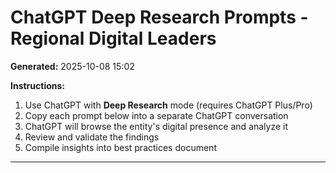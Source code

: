# ChatGPT Deep Research Prompts - Regional Digital Leaders

**Generated:** 2025-10-08 15:02

**Instructions:**
1. Use ChatGPT with **Deep Research** mode (requires ChatGPT Plus/Pro)
2. Copy each prompt below into a separate ChatGPT conversation
3. ChatGPT will browse the entity's digital presence and analyze it
4. Review and validate the findings
5. Compile insights into best practices document

---

